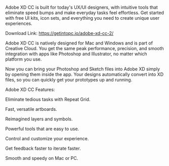 Adobe XD CC is built for today's UX/UI designers, with intuitive tools that eliminate speed bumps and make everyday tasks feel effortless. Get started with free UI kits, icon sets, and everything you need to create unique user experiences.

Download Link: https://getintopc.io/adobe-xd-cc-2/

Adobe XD CC is natively designed for Mac and Windows and is part of Creative Cloud. You get the same peak performance, precision, and smooth integration with apps like Photoshop and Illustrator, no matter which platform you use.

Now you can bring your Photoshop and Sketch files into Adobe XD simply by opening them inside the app. Your designs automatically convert into XD files, so you can quickly get your prototypes up and running.

Adobe XD CC Features:

Eliminate tedious tasks with Repeat Grid.

Fast, versatile artboards.

Reimagined layers and symbols.

Powerful tools that are easy to use.

Control and customize your experience.

Get feedback faster to iterate faster.

Smooth and speedy on Mac or PC.
